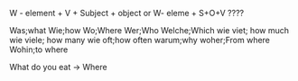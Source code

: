 W - element + V + Subject + object
or
W- eleme + S+O+V ????





Was;what
Wie;how
Wo;Where
Wer;Who
Welche;Which
wie viet; how much
wie viele; how many
wie oft;how often
warum;why
woher;From where
Wohin;to where

What do you eat ->
Where 